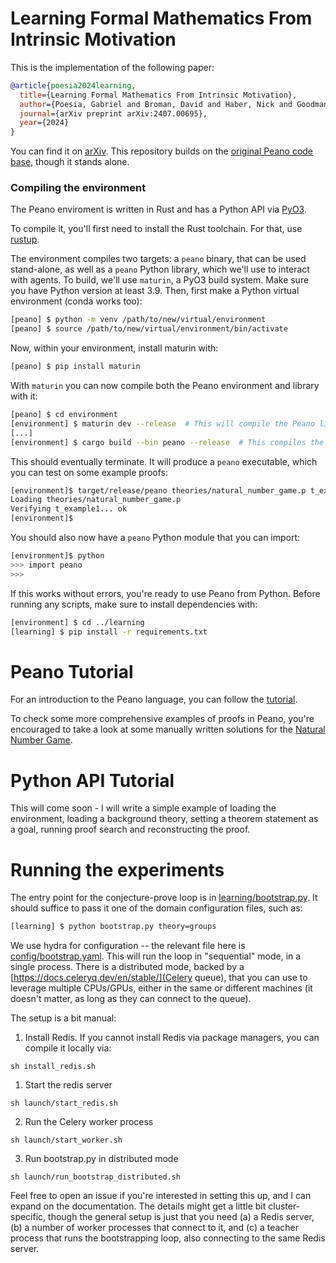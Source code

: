 # Learning Formal Mathematics From Intrinsic Motivation

This is the implementation of the following paper:

```bibtex
@article{poesia2024learning,
  title={Learning Formal Mathematics From Intrinsic Motivation},
  author={Poesia, Gabriel and Broman, David and Haber, Nick and Goodman, Noah D},
  journal={arXiv preprint arXiv:2407.00695},
  year={2024}
}
```

You can find it on [arXiv](https://arxiv.org/abs/2407.00695). This repository builds on the [original Peano code base](https://github.com/gpoesia/peano), though it stands alone.

### Compiling the environment

The Peano enviroment is written in Rust and has a Python API via [PyO3](https://pyo3.rs/v0.18.2/).

To compile it, you'll first need to install the Rust toolchain. For that, use [rustup](https://rustup.rs/).

The environment compiles two targets: a `peano` binary, that can be used stand-alone, as well as a `peano` Python library, which we'll use to interact with agents. To build, we'll use `maturin`, a PyO3 build system. Make sure you have Python version at least 3.9. Then, first make a Python virtual environment (conda works too):

```sh
[peano] $ python -m venv /path/to/new/virtual/environment
[peano] $ source /path/to/new/virtual/environment/bin/activate
```

Now, within your environment, install maturin with:

```sh
[peano] $ pip install maturin
```

With `maturin` you can now compile both the Peano environment and library with it:

```sh
[peano] $ cd environment
[environment] $ maturin dev --release  # This will compile the Peano library.
[...]
[environment] $ cargo build --bin peano --release  # This compiles the peano executable.
```

This should eventually terminate. It will produce a `peano` executable,
which you can test on some example proofs:

```sh
[environment]$ target/release/peano theories/natural_number_game.p t_example1
Loading theories/natural_number_game.p
Verifying t_example1... ok
[environment]$
```

You should also now have a `peano` Python module that you can import:

```sh
[environment]$ python
>>> import peano
>>>
```

If this works without errors, you're ready to use Peano from Python. Before running any scripts, make sure to install dependencies with:

```sh
[environment] $ cd ../learning
[learning] $ pip install -r requirements.txt
```
# Peano Tutorial

For an introduction to the Peano language, you can follow the [tutorial](tutorial.md).

To check some more comprehensive examples of proofs in Peano, you're encouraged to take a look at some manually written solutions for the [Natural Number Game](environment/theories/natural_number_game.p).

# Python API Tutorial

This will come soon - I will write a simple example of loading the environment, loading a background theory, setting a theorem statement as a goal, running proof search and reconstructing the proof.

# Running the experiments

The entry point for the conjecture-prove loop is in [learning/bootstrap.py](bootstrap.py). It should suffice to pass it one of the domain configuration files, such as:

```sh
[learning] $ python bootstrap.py theory=groups
```

We use hydra for configuration -- the relevant file here is [config/bootstrap.yaml](config/bootstrap.yaml). This will run the loop in "sequential" mode, in a single process. There is a distributed mode, backed by a [https://docs.celeryq.dev/en/stable/](Celery queue), that you can use to leverage multiple CPUs/GPUs, either in the same or different machines (it doesn't matter, as long as they can connect to the queue).

The setup is a bit manual:
1. Install Redis. If you cannot install Redis via package managers, you can compile it locally via:
```
sh install_redis.sh
```
1. Start the redis server
```
sh launch/start_redis.sh
```
2. Run the Celery worker process
```
sh launch/start_worker.sh
```
3. Run bootstrap.py in distributed mode
```
sh launch/run_bootstrap_distributed.sh
```

Feel free to open an issue if you're interested in setting this up, and I can expand on the documentation. The details might get a little bit cluster-specific, though the general setup is just that you need (a) a Redis server, (b) a number of worker processes that connect to it, and (c) a teacher process that runs the bootstrapping loop, also connecting to the same Redis server.
